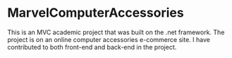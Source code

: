 # MarvelComputerAccessories
This is an MVC academic project that was built on the .net framework. 
The project is on an online computer accessories e-commerce site.  I have contributed to both front-end and back-end in the project. 
